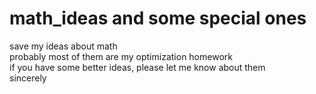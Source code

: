 # math_ideas and some special ones
save my ideas about math<br>
probably most of them are my optimization homework<br>
if you have some better ideas, please let me know about them<br>
sincerely<br>

